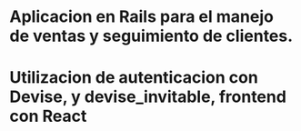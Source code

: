 # Aplicacion en Rails para el manejo de ventas y seguimiento de clientes. 
# Utilizacion de autenticacion con Devise, y devise_invitable,  frontend con React
